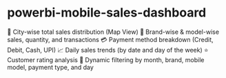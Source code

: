 # powerbi-mobile-sales-dashboard
📍 City-wise total sales distribution (Map View)  🧮 Brand-wise &amp; model-wise sales, quantity, and transactions  💳 Payment method breakdown (Credit, Debit, Cash, UPI)  📈 Daily sales trends (by date and day of the week)  ⭐ Customer rating analysis  📅 Dynamic filtering by month, brand, mobile model, payment type, and day
